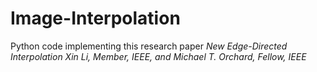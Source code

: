 # Image-Interpolation
Python code implementing this research paper *New Edge-Directed Interpolation
Xin Li, Member, IEEE, and Michael T. Orchard, Fellow, IEEE*
